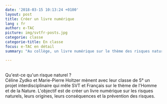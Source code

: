 ```yaml
---
date: '2018-03-15 10:13:24 +0100'
layout: post
title: Créer un livre numérique
lang : fr
author: e-TAC
picture: img/svtfr-posts.jpg
categorie: classe
categorie-title: En classe
focus: e-TAC en détail
summary: "Au collège, un livre numérique sur le thème des risques naturels"

---
```


<br> Qu'est-ce qu'un risque naturel ?
<br> Céline Zydko et Marie-Pierre Holtzer mènent avec leur classe de 5° un projet interdisciplinaire qui mêle SVT et Français sur le thème de l'Homme et de la Nature. L'objectif est de créer un livre numérique sur les risques naturels, leurs origines, leurs conséquences et la prévention des risques.